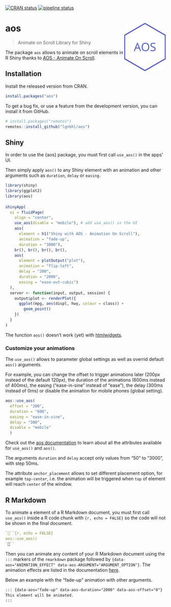 
<!-- README.md is generated from README.Rmd. Please edit that file -->

[![CRAN
status](https://www.r-pkg.org/badges/version/aos)](https://CRAN.R-project.org/package=aos)
[![pipeline
status](https://gitlab.com/lgnbhl/aos/badges/master/pipeline.svg)](https://gitlab.com/lgnbhl/aos/pipelines)

# aos <img src="man/figures/logo.png" align="right" />

> Animate on Scroll Library for Shiny

The package `aos` allows to animate on scroll elements in R Shiny thanks
to [AOS - Animate On Scroll](http://michalsnik.github.io/aos/).

## Installation

Install the released version from CRAN.

``` r
install.packages("aos")
```

To get a bug fix, or use a feature from the development version, you can
install it from GitHub.

``` r
# install.packages("remotes")
remotes::install_github("lgnbhl/aos")
```

## Shiny

In order to use the {aos} package, you must first call `use_aos()` in
the apps’ UI.

Then simply apply `aos()` to any Shiny element with an animation and
other arguments such as `duration`, `delay` or `easing`.

``` r
library(shiny)
library(ggplot2)
library(aos)

shinyApp(
  ui = fluidPage(
    align = "center",
    use_aos(disable = "mobile"), # add use_aos() in the UI
    aos(
      element = h1("Shiny with AOS - Animation On Scroll"), 
      animation = "fade-up", 
      duration = "3000"),
    br(), br(), br(), br(),
    aos(
      element = plotOutput("plot"), 
      animation = "flip-left", 
      delay = "200",
      duration = "2000",
      easing = "ease-out-cubic")
  ),
  server <- function(input, output, session) {
    output$plot <- renderPlot({
      ggplot(mpg, aes(displ, hwy, colour = class)) + 
        geom_point()
    })
  }
)
```

The function `aos()` doesn’t work (yet) with
[htmlwidgets](https://www.htmlwidgets.org/).

### Customize your animations

The `use_aos()` allows to parameter global settings as well as overrid
default `aos()` arguments.

For example, you can change the offset to trigger animations later
(200px instead of the default 120px), the duration of the animations
(600ms instead of 400ms), the easing (“ease-in-sine” instead of “ease”),
the delay (300ms instead of 0ms) or disable the animation for mobile
phones (global setting).

``` r
aos::use_aos(
  offset = "200", 
  duration = "600", 
  easing = "ease-in-sine", 
  delay = "300", 
  disable = "mobile"
  )
```

Check out the [aos
documentation](https://github.com/michalsnik/aos/tree/v2#-animations) to
learn about all the attributes available for `use_aos()` and `aos()`.

The arguments `duration` and `delay` accept only values from “50” to
“3000”, with step 50ms.

The attribute `anchor_placement` allows to set different placement
option, for example `top-center`, i.e. the animation will be triggered
when `top` of element will reach `center` of the window.

## R Markdown

To animate a element of a R Markdown document, you must first call
`use_aos()` inside a R code chunk with `{r, echo = FALSE}` so the code
will not be shown in the final document.

``` r
```{r, echo = FALSE}
aos::use_aos()
```
```

Then you can animate any content of your R Markdown document using the
`:::` markers of the `rmarkdown` package followed by
`{data-aos="ANIMATION_EFFECT" data-aos-ARGUMENT="ARGUMENT_OPTION"}`. The
animation effects are listed in the documentation
[here](https://github.com/michalsnik/aos/tree/v2#-animations).

Below an example with the “fade-up” animation with other arguments.

``` md
::: {data-aos="fade-up" data-aos-duration="2000" data-aos-offset="0"}
This element will be animated.
:::
```
